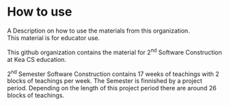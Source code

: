 # How to use

A Description on how to use the materials from this organization.    
This material is for educator use.

This github organization contains the material for 2<sup>nd</sup> Software Construction at Kea CS education.

2<sup>nd</sup> Semester Software Construction contains 17 weeks of teachings with 2 blocks of teachings per week. The Semester is finnished by a project period. Depending on the length of this project period there are around 26 blocks of teachings. 
